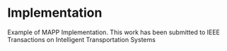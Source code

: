 # Implementation
Example of MAPP Implementation. This work has been submitted to IEEE Transactions on Intelligent Transportation Systems
